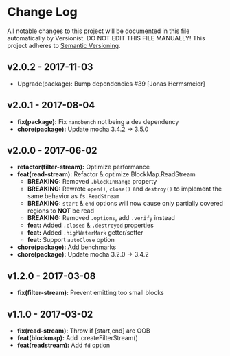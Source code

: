 # Change Log

All notable changes to this project will be documented in this file
automatically by Versionist. DO NOT EDIT THIS FILE MANUALLY!
This project adheres to [Semantic Versioning](http://semver.org/).

## v2.0.2 - 2017-11-03

* Upgrade(package): Bump dependencies #39 [Jonas Hermsmeier]

## v2.0.1 - 2017-08-04

- **fix(package):** Fix `nanobench` not being a dev dependency
- **chore(package):** Update mocha 3.4.2 -> 3.5.0

## v2.0.0 - 2017-06-02

- **refactor(filter-stream):** Optimize performance
- **feat(read-stream):** Refactor & optimize BlockMap.ReadStream
  - **BREAKING:** Removed `.blockInRange` property
  - **BREAKING:** Rewrote `open()`, `close()` and `destroy()`
    to implement the same behavior as `fs.ReadStream`
  - **BREAKING:** `start` & `end` options will now cause only
    partially covered regions to **NOT** be read
  - **BREAKING:** Removed `.options`, add `.verify` instead
  - **feat:** Added `.closed` & `.destroyed` properties
  - **feat:** Added `.highWaterMark` getter/setter
  - **feat:** Support `autoClose` option
- **chore(package):** Add benchmarks
- **chore(package):** Update mocha 3.2.0 -> 3.4.2

## v1.2.0 - 2017-03-08

- **fix(filter-stream):** Prevent emitting too small blocks

## v1.1.0 - 2017-03-02

- **fix(read-stream):** Throw if [start,end] are OOB
- **feat(blockmap):** Add .createFilterStream()
- **feat(readstream):** Add `fd` option
